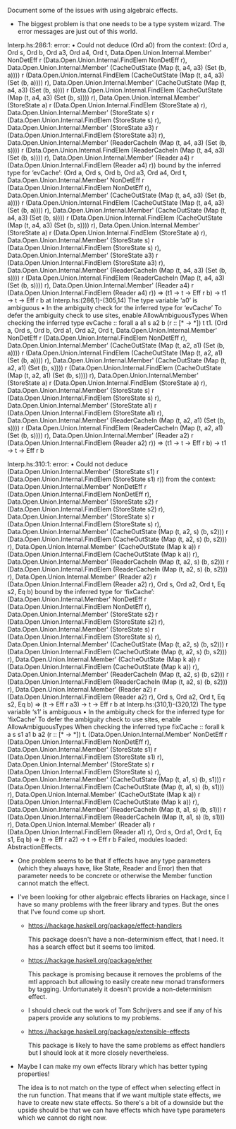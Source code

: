 Document some of the issues with using algebraic effects.

* The biggest problem is that one needs to be a type system wizard.
  The error messages are just out of this world.

Interp.hs:286:1: error:
    • Could not deduce (Ord a0)
      from the context: (Ord a,
                         Ord s,
                         Ord b,
                         Ord a3,
                         Ord a4,
                         Ord t,
                         Data.Open.Union.Internal.Member'
                           NonDetEff r (Data.Open.Union.Internal.FindElem NonDetEff r),
                         Data.Open.Union.Internal.Member'
                           (CacheOutState (Map (t, a4, a3) (Set (b, a))))
                           r
                           (Data.Open.Union.Internal.FindElem
                              (CacheOutState (Map (t, a4, a3) (Set (b, a)))) r),
                         Data.Open.Union.Internal.Member'
                           (CacheOutState (Map (t, a4, a3) (Set (b, s))))
                           r
                           (Data.Open.Union.Internal.FindElem
                              (CacheOutState (Map (t, a4, a3) (Set (b, s)))) r),
                         Data.Open.Union.Internal.Member'
                           (StoreState a)
                           r
                           (Data.Open.Union.Internal.FindElem (StoreState a) r),
                         Data.Open.Union.Internal.Member'
                           (StoreState s)
                           r
                           (Data.Open.Union.Internal.FindElem (StoreState s) r),
                         Data.Open.Union.Internal.Member'
                           (StoreState a3)
                           r
                           (Data.Open.Union.Internal.FindElem (StoreState a3) r),
                         Data.Open.Union.Internal.Member'
                           (ReaderCacheIn (Map (t, a4, a3) (Set (b, s))))
                           r
                           (Data.Open.Union.Internal.FindElem
                              (ReaderCacheIn (Map (t, a4, a3) (Set (b, s)))) r),
                         Data.Open.Union.Internal.Member'
                           (Reader a4) r (Data.Open.Union.Internal.FindElem (Reader a4) r))
        bound by the inferred type for ‘evCache’:
                   (Ord a, Ord s, Ord b, Ord a3, Ord a4, Ord t,
                    Data.Open.Union.Internal.Member'
                      NonDetEff r (Data.Open.Union.Internal.FindElem NonDetEff r),
                    Data.Open.Union.Internal.Member'
                      (CacheOutState (Map (t, a4, a3) (Set (b, a))))
                      r
                      (Data.Open.Union.Internal.FindElem
                         (CacheOutState (Map (t, a4, a3) (Set (b, a)))) r),
                    Data.Open.Union.Internal.Member'
                      (CacheOutState (Map (t, a4, a3) (Set (b, s))))
                      r
                      (Data.Open.Union.Internal.FindElem
                         (CacheOutState (Map (t, a4, a3) (Set (b, s)))) r),
                    Data.Open.Union.Internal.Member'
                      (StoreState a)
                      r
                      (Data.Open.Union.Internal.FindElem (StoreState a) r),
                    Data.Open.Union.Internal.Member'
                      (StoreState s)
                      r
                      (Data.Open.Union.Internal.FindElem (StoreState s) r),
                    Data.Open.Union.Internal.Member'
                      (StoreState a3)
                      r
                      (Data.Open.Union.Internal.FindElem (StoreState a3) r),
                    Data.Open.Union.Internal.Member'
                      (ReaderCacheIn (Map (t, a4, a3) (Set (b, s))))
                      r
                      (Data.Open.Union.Internal.FindElem
                         (ReaderCacheIn (Map (t, a4, a3) (Set (b, s)))) r),
                    Data.Open.Union.Internal.Member'
                      (Reader a4) r (Data.Open.Union.Internal.FindElem (Reader a4) r)) =>
                   (t1 -> t -> Eff r b) -> t1 -> t -> Eff r b
        at Interp.hs:(286,1)-(305,14)
      The type variable ‘a0’ is ambiguous
    • In the ambiguity check for the inferred type for ‘evCache’
      To defer the ambiguity check to use sites, enable AllowAmbiguousTypes
      When checking the inferred type
        evCache :: forall a a1 s a2 b (r :: [* -> *]) t t1.
                   (Ord a, Ord s, Ord b, Ord a1, Ord a2, Ord t,
                    Data.Open.Union.Internal.Member'
                      NonDetEff r (Data.Open.Union.Internal.FindElem NonDetEff r),
                    Data.Open.Union.Internal.Member'
                      (CacheOutState (Map (t, a2, a1) (Set (b, a))))
                      r
                      (Data.Open.Union.Internal.FindElem
                         (CacheOutState (Map (t, a2, a1) (Set (b, a)))) r),
                    Data.Open.Union.Internal.Member'
                      (CacheOutState (Map (t, a2, a1) (Set (b, s))))
                      r
                      (Data.Open.Union.Internal.FindElem
                         (CacheOutState (Map (t, a2, a1) (Set (b, s)))) r),
                    Data.Open.Union.Internal.Member'
                      (StoreState a)
                      r
                      (Data.Open.Union.Internal.FindElem (StoreState a) r),
                    Data.Open.Union.Internal.Member'
                      (StoreState s)
                      r
                      (Data.Open.Union.Internal.FindElem (StoreState s) r),
                    Data.Open.Union.Internal.Member'
                      (StoreState a1)
                      r
                      (Data.Open.Union.Internal.FindElem (StoreState a1) r),
                    Data.Open.Union.Internal.Member'
                      (ReaderCacheIn (Map (t, a2, a1) (Set (b, s))))
                      r
                      (Data.Open.Union.Internal.FindElem
                         (ReaderCacheIn (Map (t, a2, a1) (Set (b, s)))) r),
                    Data.Open.Union.Internal.Member'
                      (Reader a2) r (Data.Open.Union.Internal.FindElem (Reader a2) r)) =>
                   (t1 -> t -> Eff r b) -> t1 -> t -> Eff r b

Interp.hs:310:1: error:
    • Could not deduce (Data.Open.Union.Internal.Member'
                          (StoreState s1)
                          r
                          (Data.Open.Union.Internal.FindElem (StoreState s1) r))
      from the context: (Data.Open.Union.Internal.Member'
                           NonDetEff r (Data.Open.Union.Internal.FindElem NonDetEff r),
                         Data.Open.Union.Internal.Member'
                           (StoreState s2)
                           r
                           (Data.Open.Union.Internal.FindElem (StoreState s2) r),
                         Data.Open.Union.Internal.Member'
                           (StoreState s)
                           r
                           (Data.Open.Union.Internal.FindElem (StoreState s) r),
                         Data.Open.Union.Internal.Member'
                           (CacheOutState (Map (t, a2, s) (b, s2)))
                           r
                           (Data.Open.Union.Internal.FindElem
                              (CacheOutState (Map (t, a2, s) (b, s2))) r),
                         Data.Open.Union.Internal.Member'
                           (CacheOutState (Map k a))
                           r
                           (Data.Open.Union.Internal.FindElem (CacheOutState (Map k a)) r),
                         Data.Open.Union.Internal.Member'
                           (ReaderCacheIn (Map (t, a2, s) (b, s2)))
                           r
                           (Data.Open.Union.Internal.FindElem
                              (ReaderCacheIn (Map (t, a2, s) (b, s2))) r),
                         Data.Open.Union.Internal.Member'
                           (Reader a2) r (Data.Open.Union.Internal.FindElem (Reader a2) r),
                         Ord s,
                         Ord a2,
                         Ord t,
                         Eq s2,
                         Eq b)
        bound by the inferred type for ‘fixCache’:
                   (Data.Open.Union.Internal.Member'
                      NonDetEff r (Data.Open.Union.Internal.FindElem NonDetEff r),
                    Data.Open.Union.Internal.Member'
                      (StoreState s2)
                      r
                      (Data.Open.Union.Internal.FindElem (StoreState s2) r),
                    Data.Open.Union.Internal.Member'
                      (StoreState s)
                      r
                      (Data.Open.Union.Internal.FindElem (StoreState s) r),
                    Data.Open.Union.Internal.Member'
                      (CacheOutState (Map (t, a2, s) (b, s2)))
                      r
                      (Data.Open.Union.Internal.FindElem
                         (CacheOutState (Map (t, a2, s) (b, s2))) r),
                    Data.Open.Union.Internal.Member'
                      (CacheOutState (Map k a))
                      r
                      (Data.Open.Union.Internal.FindElem (CacheOutState (Map k a)) r),
                    Data.Open.Union.Internal.Member'
                      (ReaderCacheIn (Map (t, a2, s) (b, s2)))
                      r
                      (Data.Open.Union.Internal.FindElem
                         (ReaderCacheIn (Map (t, a2, s) (b, s2))) r),
                    Data.Open.Union.Internal.Member'
                      (Reader a2) r (Data.Open.Union.Internal.FindElem (Reader a2) r),
                    Ord s, Ord a2, Ord t, Eq s2, Eq b) =>
                   (t -> Eff r a3) -> t -> Eff r b
        at Interp.hs:(310,1)-(320,12)
      The type variable ‘s1’ is ambiguous
    • In the ambiguity check for the inferred type for ‘fixCache’
      To defer the ambiguity check to use sites, enable AllowAmbiguousTypes
      When checking the inferred type
        fixCache :: forall k a s s1 a1 b a2 (r :: [* -> *]) t.
                    (Data.Open.Union.Internal.Member'
                       NonDetEff r (Data.Open.Union.Internal.FindElem NonDetEff r),
                     Data.Open.Union.Internal.Member'
                       (StoreState s1)
                       r
                       (Data.Open.Union.Internal.FindElem (StoreState s1) r),
                     Data.Open.Union.Internal.Member'
                       (StoreState s)
                       r
                       (Data.Open.Union.Internal.FindElem (StoreState s) r),
                     Data.Open.Union.Internal.Member'
                       (CacheOutState (Map (t, a1, s) (b, s1)))
                       r
                       (Data.Open.Union.Internal.FindElem
                          (CacheOutState (Map (t, a1, s) (b, s1))) r),
                     Data.Open.Union.Internal.Member'
                       (CacheOutState (Map k a))
                       r
                       (Data.Open.Union.Internal.FindElem (CacheOutState (Map k a)) r),
                     Data.Open.Union.Internal.Member'
                       (ReaderCacheIn (Map (t, a1, s) (b, s1)))
                       r
                       (Data.Open.Union.Internal.FindElem
                          (ReaderCacheIn (Map (t, a1, s) (b, s1))) r),
                     Data.Open.Union.Internal.Member'
                       (Reader a1) r (Data.Open.Union.Internal.FindElem (Reader a1) r),
                     Ord s, Ord a1, Ord t, Eq s1, Eq b) =>
                    (t -> Eff r a2) -> t -> Eff r b
Failed, modules loaded: AbstractionEffects.

* One problem seems to be that if effects have any type parameters
  (which they always have, like State, Reader and Error) then that
  parameter needs to be concrete or otherwise the Member function
  cannot match the effect.

* I've been looking for other algebraic effects libraries on Hackage,
  since I have so many problems with the freer library and types. But
  the ones that I've found come up short.

  + https://hackage.haskell.org/package/effect-handlers

    This package doesn't have a non-determinism effect, that I need. It has
    a search effect but it seems too limited.

  + https://hackage.haskell.org/package/ether

    This package is promising because it removes the problems of the
    mtl approach but allowing to easily create new monad transformers
    by tagging. Unfortunately it doesn't provide a non-determinism
    effect.

  + I should check out the work of Tom Schrijvers and see if any of his
    papers provide any solutions to my problems.

  + https://hackage.haskell.org/package/extensible-effects

    This package is likely to have the same problems as effect handlers
    but I should look at it more closely nevertheless.


* Maybe I can make my own effects library which has better typing properties!

  The idea is to not match on the type of effect when selecting effect in
  the run function. That means that if we want multiple state effects, we
  have to create new state effects. So there's a bit of a downside but
  the upside should be that we can have effects which have type parameters
  which we cannot do right now.

